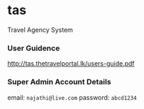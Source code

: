 # tas
Travel Agency System

### User Guidence
http://tas.thetravelportal.lk/users-guide.pdf

### Super Admin Account Details
email: `najathi@live.com`
password: `abcd1234`
